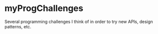 myProgChallenges
================

Several programming challenges I think of in order to try new APIs, design patterns, etc.
